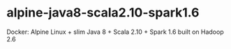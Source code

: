 # alpine-java8-scala2.10-spark1.6
Docker: Alpine Linux + slim Java 8 + Scala 2.10 + Spark 1.6 built on Hadoop 2.6
